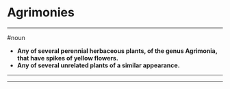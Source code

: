 # Agrimonies
---
#noun
- **Any of several perennial herbaceous plants, of the genus Agrimonia, that have spikes of yellow flowers.**
- **Any of several unrelated plants of a similar appearance.**
---
---

